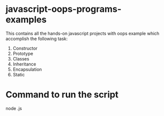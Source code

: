 # javascript-oops-programs-examples
This contains all the hands-on javascript projects with oops example which accomplish the following task:
1. Constructor
2. Prototype
3. Classes
4. Inheritance
5. Encapsulation
6. Static

# Command to run the script
node <filename>.js
